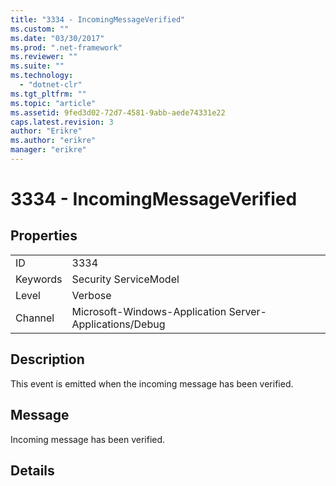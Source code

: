 ```yaml
---
title: "3334 - IncomingMessageVerified"
ms.custom: ""
ms.date: "03/30/2017"
ms.prod: ".net-framework"
ms.reviewer: ""
ms.suite: ""
ms.technology: 
  - "dotnet-clr"
ms.tgt_pltfrm: ""
ms.topic: "article"
ms.assetid: 9fed3d02-72d7-4581-9abb-aede74331e22
caps.latest.revision: 3
author: "Erikre"
ms.author: "erikre"
manager: "erikre"
---
```

# 3334 - IncomingMessageVerified
## Properties  
  
|||  
|-|-|  
|ID|3334|  
|Keywords|Security ServiceModel|  
|Level|Verbose|  
|Channel|Microsoft-Windows-Application Server-Applications/Debug|  
  
## Description  
 This event is emitted when the incoming message has been verified.  
  
## Message  
 Incoming message has been verified.  
  
## Details
